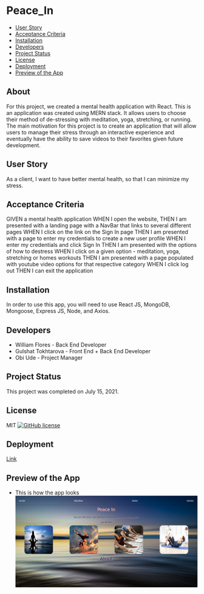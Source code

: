 # Peace_In

* [User Story](#userstory)
* [Acceptance Criteria](#acceptancecriteria)
* [Installation](#installation)
* [Developers](#developers)
* [Project Status](#projectstatus)
* [License](#license)
* [Deployment](#deployment)
* [Preview of the App](#previewApp)

## About
For this project, we created a mental health application with React. This is an application was created using MERN stack. It allows users to choose their method of de-stressing with meditation, yoga, stretching, or running. The main motivation for this project is to create an application that will allow users to manage their stress through an interactive experience and eventually have the ability to save videos to their favorites given future development. 

## User Story
As a client, I want to have better mental health, so that I can minimize my stress. 

## Acceptance Criteria
GIVEN a mental health application
WHEN I open the website, 
THEN I am presented with a landing page with a NavBar that links to several different pages
WHEN I click on the link on the Sign In page
THEN I am presented with a page to enter my credentials to create a new user profile
WHEN I enter my credentials and click Sign In
THEN I am presented with the options of how to destress
WHEN I click on a given option - meditation, yoga, stretching or homes workouts
THEN I am presented with a page populated with youtube video options for that respective category 
WHEN I click log out
THEN I can exit the application

## Installation
In order to use this app, you will need to use React JS, MongoDB, Mongoose, Express JS, Node, and Axios.

## Developers
* William Flores - Back End Developer
* Gulshat Tokhtarova - Front End + Back End Developer
* Obi Ude - Project Manager

## Project Status
This project was completed on July 15, 2021. 

## License
MIT
[![GitHub license](https://img.shields.io/badge/license-MIT-blue.svg)](https://github.com/sdca/advdv)

## Deployment
[Link](https://evening-taiga-57191.herokuapp.com/#/)

## Preview of the App
* This is how the app looks
![UserDirectory Screenshot](client\src\images\Peace-IN.PNG)